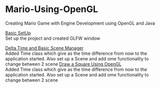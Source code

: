# Mario-Using-OpenGL
Creating Mario Game with Engine Development using OpenGL and Java 



[Basic SetUp](../../tree/3dd31208d9d236acccda3a86137a5a0f61f3eeec)</br>
Set up the project and created GLFW window


[Delta Time and Basic Scene Manager](../../tree/2af5f87b011119a967edb8dc54ce9008630ae12f)</br>
Added Time class which give as the time difference from now to the application started. Also set up a Scene and add ome functionality to change between 2 scene
[ Draw a Square Using OpenGL](../../tree/234ac52019dc52a873c14358eae880d64cfa698a)</br>
Added Time class which give as the time difference from now to the application started. Also set up a Scene and add ome functionality to change between 2 scene